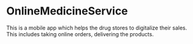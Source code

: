 # OnlineMedicineService

This is a mobile app which helps the drug stores to digitalize their sales. This includes taking online orders, delivering the products.

